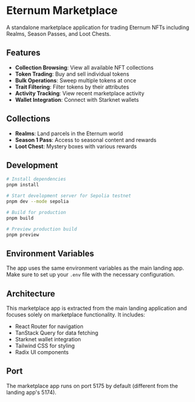 # Eternum Marketplace

A standalone marketplace application for trading Eternum NFTs including Realms, Season Passes, and Loot Chests.

## Features

- **Collection Browsing**: View all available NFT collections
- **Token Trading**: Buy and sell individual tokens
- **Bulk Operations**: Sweep multiple tokens at once
- **Trait Filtering**: Filter tokens by their attributes
- **Activity Tracking**: View recent marketplace activity
- **Wallet Integration**: Connect with Starknet wallets

## Collections

- **Realms**: Land parcels in the Eternum world
- **Season 1 Pass**: Access to seasonal content and rewards
- **Loot Chest**: Mystery boxes with various rewards

## Development

```bash
# Install dependencies
pnpm install

# Start development server for Sepolia testnet
pnpm dev --mode sepolia

# Build for production
pnpm build

# Preview production build
pnpm preview
```

## Environment Variables

The app uses the same environment variables as the main landing app. Make sure to set up your `.env` file with the necessary configuration.

## Architecture

This marketplace app is extracted from the main landing application and focuses solely on marketplace functionality. It includes:

- React Router for navigation
- TanStack Query for data fetching
- Starknet wallet integration
- Tailwind CSS for styling
- Radix UI components

## Port

The marketplace app runs on port 5175 by default (different from the landing app's 5174). 